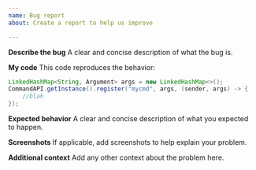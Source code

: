 ```yaml
---
name: Bug report
about: Create a report to help us improve

---
```


**Describe the bug**
A clear and concise description of what the bug is.

**My code**
This code reproduces the behavior:
```java
LinkedHashMap<String, Argument> args = new LinkedHashMap<>();
CommandAPI.getInstance().register("mycmd", args, (sender, args) -> {
    //blah
});
```

**Expected behavior**
A clear and concise description of what you expected to happen.

**Screenshots**
If applicable, add screenshots to help explain your problem.

**Additional context**
Add any other context about the problem here.
